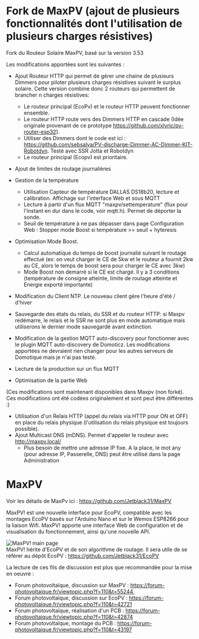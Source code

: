 # Fork de MaxPV (ajout de plusieurs fonctionnalités dont l'utilisation de plusieurs charges résistives)
Fork du Routeur Solaire MaxPV, basé sur la version 3.53

Les modifications apportées sont les suivantes :

* Ajout Routeur HTTP qui permet de gérer une chaine de plusieurs Dimmers pour piloter plusieurs charges résistives suivant le surplus solaire. Cette version combine donc 2 routeurs qui permettent de brancher n charges résistives:
  * Le routeur principal (EcoPv) et le routeur HTTP peuvent fonctionner ensemble.
  * Le routeur HTTP route vers des Dimmers HTTP en cascade (Idée originale provenant de ce prototype https://github.com/xlyric/pv-router-esp32).
  * Utiliser des Dimmers dont le code est ici : https://github.com/sebsalva/PV-discharge-Dimmer-AC-Dimmer-KIT-Robotdyn. Testé avec SSR Jotta et Robotdyn
  * Le routeur principal (Ecopv) est prioritaire.

* Ajout de limites de routage journalières

* Gestion de la température
  * Utilisation Capteur de température DALLAS DS18b20, lecture et calibration. Affichage sur l'interface Web et sous MQTT
  * Lecture à partir d'un flux MQTT "maxpv/settemperature" (flux pour l'instant en dur dans le code, voir mqtt.h). Permet de déporter la sonde.
  * Seuil de température à ne pas dépasser dans page Configuration Web : Stopper mode Boost si température >= seuil + hyteresis 

* Optimisation Mode Boost.
  * Calcul automatique du temps de boost journalié suivant le routage effectué (ex: on veut charger le CE de 5kw et le routeur a fournit 2kw au CE, alors le temps de boost sera pour charger le CE avec 3kw)
  * Mode Boost non demarré si le CE est chargé. Il y a 3 conditions (température de consigne atteinte, limite de routage atteinte et Energie exporté importante)
   
* Modification du Client NTP. Le nouveau client gère l'heure d'été / d'hiver

* Sauvegarde des états du relais, du SSR et du routeur HTTP: si Maxpv redémarre, le relais et le SSR ne sont plus en mode automatique mais utiliserons le dernier mode sauvegardé avant extinction.

* Modification de la gestion MQTT auto-discovery pour fonctionner avec le plugin MQTT auto-discovery de Domoticz. Les modifications apportées ne devraient rien changer pour les autres serveurs de Domotique mais je n'ai pas testé.

* Lecture de la production sur un flux MQTT

* Optimisation de la partie Web

(Ces modifications sont maintenant disponibles dans Maxpv (non forké). Ces modifications ont été codées originalement et sont peut être différentes :)
* Utilisation d'un Relais HTTP (appel du relais via HTTP pour ON et OFF) en place du relais physique (l'utilisation du relais physique est toujours possible). 
* Ajout Multicast DNS (mDNS). Permet d'appeler le routeur avec http://maxpv.local/
  * Plus besoin de mettre une adresse IP fixe. A la place, le mot any (pour adresse IP, Passerelle, DNS) peut être utilisé dans la page Administration


# MaxPV
Voir les détails de MaxPv ici : https://github.com/Jetblack31/MaxPV

MaxPV! est une nouvelle interface pour EcoPV, compatible avec les montages EcoPV basés sur l'Arduino Nano et sur le Wemos ESP8266 pour la liaison Wifi. MaxPV! apporte une interface Web de configuration et de visualisation du fonctionnement, ainsi qu'une nouvelle API.

![MaxPV! main page](images/mainpage.png)  
MaxPV! hérite d'EcoPV et de son algorithme de routage. Il sera utile de se référer au dépôt EcoPV : https://github.com/Jetblack31/EcoPV

La lecture de ces fils de discussion est plus que recommandée pour la mise en oeuvre :  
* Forum photovoltaïque, discussion sur MaxPV : https://forum-photovoltaique.fr/viewtopic.php?f=110&t=55244 
* Forum photovoltaïque, discussion sur EcoPV : https://forum-photovoltaique.fr/viewtopic.php?f=110&t=42721  
* Forum photovoltaïque, réalisation d'un PCB : https://forum-photovoltaique.fr/viewtopic.php?f=110&t=42874  
* Forum photovoltaïque, montage du PCB : https://forum-photovoltaique.fr/viewtopic.php?f=110&t=43197  
